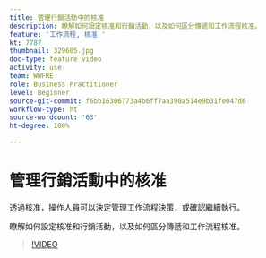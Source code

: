 ```yaml
---
title: 管理行銷活動中的核准
description: 瞭解如何設定核准和行銷活動，以及如何區分傳遞和工作流程核准。
feature: '工作流程, 核准 '
kt: 7787
thumbnail: 329605.jpg
doc-type: feature video
activity: use
team: WWFRE
role: Business Practitioner
level: Beginner
source-git-commit: f6bb16306773a4b6ff7aa390a514e9b31fe047d6
workflow-type: ht
source-wordcount: '63'
ht-degree: 100%

---
```



# 管理行銷活動中的核准

透過核准，操作人員可以決定管理工作流程決策，或確認繼續執行。

瞭解如何設定核准和行銷活動，以及如何區分傳遞和工作流程核准。

>[!VIDEO](https://video.tv.adobe.com/v/329605?quality=12)
